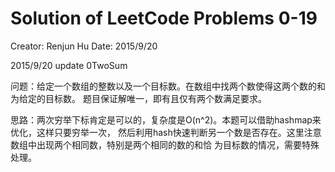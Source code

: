 # Solution of LeetCode Problems 0-19
Creator: Renjun Hu
Date: 2015/9/20


2015/9/20 update 0TwoSum

问题：给定一个数组的整数以及一个目标数。在数组中找两个数使得这两个数的和为给定的目标数。
题目保证解唯一，即有且仅有两个数满足要求。

思路：两次穷举下标肯定是可以的，复杂度是O(n^2)。本题可以借助hashmap来优化，这样只要穷举一次，
然后利用hash快速判断另一个数是否存在。这里注意数组中出现两个相同数，特别是两个相同的数的和恰
为目标数的情况，需要特殊处理。

